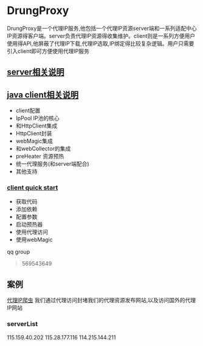 # DrungProxy
DrungProxy是一个代理IP服务,他包括一个代理IP资源server端和一系列适配中心IP资源得客户端。server负责代理IP资源得收集维护。client则是一系列方便用户使用得API,他屏蔽了代理IP下载,代理IP选取,IP绑定得比较复杂逻辑。用户只需要引入client即可方便使用代理IP服务

## [server相关说明](./doc/server.md )

## [java client相关说明](./doc/client.md)
- client配置
- IpPool IP池的核心
- 和HttpClient集成
- HttpClient封装
- webMagic集成
- 和webCollector的集成
- preHeater 资源预热
- 统一代理服务(和server端配合)
- 其他支持

### [client quick start](./doc/client_quick_start.md)
- 获取代码
- 添加依赖
- 配置参数
- 启动预热器
- 使用代理访问
- 使用webMagic


qq group 
> 569543649

## 案例
[代理IP爬虫](http://115.159.40.202:8080/#/index) 我们通过代理访问封堵我们的代理资源发布网站,以及访问国外的代理IP网站

### serverList
115.159.40.202
115.28.177.116
114.215.144.211